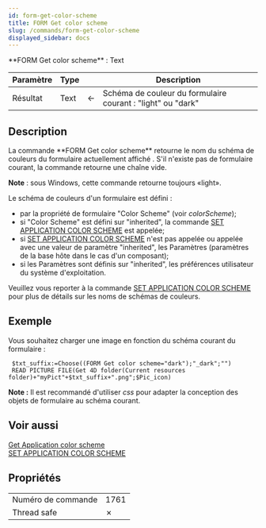 ```yaml
---
id: form-get-color-scheme
title: FORM Get color scheme
slug: /commands/form-get-color-scheme
displayed_sidebar: docs
---
```


<!--REF #_command_.FORM Get color scheme.Syntax-->**FORM Get color scheme**  : Text<!-- END REF-->
<!--REF #_command_.FORM Get color scheme.Params-->
| Paramètre | Type |  | Description |
| --- | --- | --- | --- |
| Résultat | Text | &#8592; | Schéma de couleur du formulaire courant : "light" ou "dark" |

<!-- END REF-->

## Description 

<!--REF #_command_.FORM Get color scheme.Summary-->La commande **FORM Get color scheme** retourne le nom du schéma de couleurs du formulaire actuellement affiché .<!-- END REF--> S'il n'existe pas de formulaire courant, la commande retourne une chaîne vide.

**Note** : sous Windows, cette commande retourne toujours «light».

Le schéma de couleurs d'un formulaire est défini :

* par la propriété de formulaire "Color Scheme" (voir *colorScheme*);
* si "Color Scheme" est défini sur "inherited", la commande [SET APPLICATION COLOR SCHEME](set-application-color-scheme.md) est appelée;
* si [SET APPLICATION COLOR SCHEME](set-application-color-scheme.md) n'est pas appelée ou appelée avec une valeur de paramètre "inherited", les Paramètres (paramètres de la base hôte dans le cas d'un composant);
* si les Paramètres sont définis sur "inherited", les préférences utilisateur du système d'exploitation.

Veuillez vous reporter à la commande [SET APPLICATION COLOR SCHEME](set-application-color-scheme.md) pour plus de détails sur les noms de schémas de couleurs.

## Exemple 

Vous souhaitez charger une image en fonction du schéma courant du formulaire :

```4d
 $txt_suffix:=Choose((FORM Get color scheme="dark");"_dark";"")
 READ PICTURE FILE(Get 4D folder(Current resources folder)+"myPict"+$txt_suffix+".png";$Pic_icon)
```

**Note :** Il est recommandé d'utiliser *css* pour adapter la conception des objets de formulaire au schéma courant.

## Voir aussi 

[Get Application color scheme](get-application-color-scheme.md)  
[SET APPLICATION COLOR SCHEME](set-application-color-scheme.md)  

## Propriétés

|  |  |
| --- | --- |
| Numéro de commande | 1761 |
| Thread safe | &cross; |


